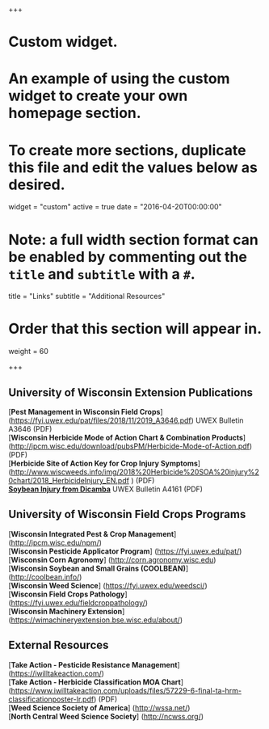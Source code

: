 +++
# Custom widget.
# An example of using the custom widget to create your own homepage section.
# To create more sections, duplicate this file and edit the values below as desired.
widget = "custom"
active = true
date = "2016-04-20T00:00:00"

# Note: a full width section format can be enabled by commenting out the `title` and `subtitle` with a `#`.
title = "Links"
subtitle = "Additional Resources"

# Order that this section will appear in.
weight = 60

+++
## **University of Wisconsin Extension Publications**  

[**Pest Management in Wisconsin Field Crops**] (https://fyi.uwex.edu/pat/files/2018/11/2019_A3646.pdf) 
UWEX Bulletin A3646 (PDF)   
[**Wisconsin Herbicide Mode of Action Chart & Combination Products**] (http://ipcm.wisc.edu/download/pubsPM/Herbicide-Mode-of-Action.pdf) (PDF)   
[**Herbicide Site of Action Key for Crop Injury Symptoms**] (http://www.wiscweeds.info/img/2018%20Herbicide%20SOA%20injury%20chart/2018_HerbicideInjury_EN.pdf ) (PDF)  
[**Soybean Injury from Dicamba**](https://learningstore.uwex.edu/Assets/pdfs/A4161.pdf) UWEX Bulletin A4161 (PDF) 

 
## **University of Wisconsin Field Crops Programs**

[**Wisconsin Integrated Pest & Crop Management**] (http://ipcm.wisc.edu/npm/)  
[**Wisconsin Pesticide Applicator Program**] (https://fyi.uwex.edu/pat/)    
[**Wisconsin Corn Agronomy**] (http://corn.agronomy.wisc.edu)   
[**Wisconsin Soybean and Small Grains (COOLBEAN)**] (http://coolbean.info/)  
[**Wisconsin Weed Science**] (https://fyi.uwex.edu/weedsci/)  
[**Wisconsin Field Crops Pathology**] (https://fyi.uwex.edu/fieldcroppathology/)  
[**Wisconsin Machinery Extension**] (https://wimachineryextension.bse.wisc.edu/about/)  

## **External Resources**

[**Take Action - Pesticide Resistance Management**] (https://iwilltakeaction.com/)  
[**Take Action - Herbicide Classification MOA Chart**] (https://www.iwilltakeaction.com/uploads/files/57229-6-final-ta-hrm-classificationposter-lr.pdf) (PDF)  
[**Weed Science Society of America**] (http://wssa.net/)    
[**North Central Weed Science Society**] (http://ncwss.org/)  
